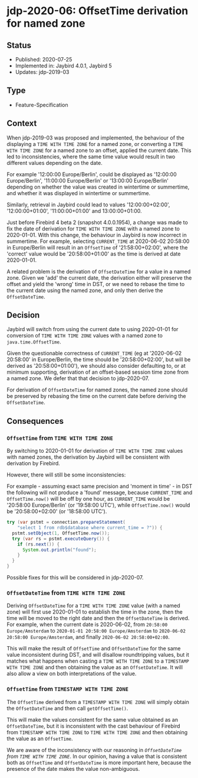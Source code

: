 # jdp-2020-06: OffsetTime derivation for named zone

## Status

- Published: 2020-07-25
- Implemented in: Jaybird 4.0.1, Jaybird 5
- Updates: jdp-2019-03

## Type

- Feature-Specification

## Context

When jdp-2019-03 was proposed and implemented, the behaviour of the displaying
a `TIME WITH TIME ZONE` for a named zone, or converting a `TIME WITH TIME ZONE`
for a named zone to an offset, applied the current date. This led to
inconsistencies, where the same time value would result in two different values
depending on the date.

For example '12:00:00 Europe/Berlin', could be displayed as 
'12:00:00 Europe/Berlin', '11:00:00 Europe/Berlin' or '13:00:00 Europe/Berlin'
depending on whether the value was created in wintertime or summertime, and
whether it was displayed in wintertime or summertime.

Similarly, retrieval in Jaybird could lead to values '12:00:00+02:00', 
'12:00:00+01:00', '11:00:00+01:00' and 13:00:00+01:00.

Just before Firebird 4 beta 2 (snapshot 4.0.0.1954), a change was made to fix
the date of derivation for `TIME WITH TIME ZONE` with a named zone to 2020-01-01.
With this change, the behaviour in Jaybird is now incorrect in summertime. For
example, selecting `CURRENT_TIME` at 2020-06-02 20:58:00 in Europe/Berlin will
result in an `OffsetTime` of '21:58:00+02:00', where the 'correct' value would
be '20:58:00+01:00' as the time is derived at date 2020-01-01.

A related problem is the derivation of `OffsetDateTime` for a value in a named
zone. Given we 'add' the current date, the derivation either will preserve the
offset and yield the 'wrong' time in DST, or we need to rebase the time to
the current date using the named zone, and only then derive the `OffsetDateTime`.

## Decision

Jaybird will switch from using the current date to using 2020-01-01 for
conversion of `TIME WITH TIME ZONE` values with a named zone to
`java.time.OffsetTime`.

Given the questionable correctness of `CURRENT_TIME` (eg at '2020-06-02 20:58:00'
in Europe/Berlin, the time should be '20:58:00+02:00', but will be derived as
'20:58:00+01:00'), we should also consider defaulting to, or at minimum
supporting, derivation of an offset-based session time zone from a named zone.
We defer that that decision to jdp-2020-07.

For derivation of `OffsetDateTime` for named zones, the named zone should be
preserved by rebasing the time on the current date before deriving
the `OffsetDateTime`.

## Consequences

### `OffsetTime` from `TIME WITH TIME ZONE`

By switching to 2020-01-01 for derivation of `TIME WITH TIME ZONE` values with
named zones, the derivation by Jaybird will be consistent with derivation by
Firebird.

However, there will still be some inconsistencies:

For example - assuming exact same precision and 'moment in time' - in DST the
following will not produce a 'found' message, because `CURRENT_TIME` and
`OffsetTime.now()` will be off by one hour, as `CURRENT_TIME` would be
'20:58:00 Europe/Berlin' (or '19:58:00 UTC'), while `OffsetTime.now()` would be
'20:58:00+02:00' (or '18:58:00 UTC').

```java
try (var pstmt = connection.prepareStatement(
    "select 1 from rdb$database where current_time = ?")) {
  pstmt.setObject(1, OffsetTime.now());
  try (var rs = pstmt.executeQuery()) {
    if (rs.next()) {
      System.out.println("found");
    }
  }
}
```

Possible fixes for this will be considered in jdp-2020-07.

### `OffsetDateTime` from `TIME WITH TIME ZONE`

Deriving `OffsetDateTime` for a `TIME WITH TIME ZONE` value (with a named zone)
will first use 2020-01-01 to establish the time in the zone, then the time will
be moved to the right date and then the `OffsetDateTime` is derived. For example,
when the current date is 2020-06-02, from `20:58:00 Europe/Amsterdam` to
`2020-01-01 20:58:00 Europe/Amsterdam` to `2020-06-02 20:58:00 Europe/Amsterdam`,
and finally `2020-06-02 20:58:00+02:00`.

This will make the result of `OffsetTime` and `OffsetDateTime` for the same
value inconsistent during DST, and will disallow roundtripping values, but it
matches what happens when casting a `TIME WITH TIME ZONE` to a `TIMESTAMP WITH
TIME ZONE` and then obtaining the value as an `OffsetDateTime`. It will also
allow a view on both interpretations of the value.

### `OffsetTime` from `TIMESTAMP WITH TIME ZONE`

The `OffsetTime` derived from a `TIMESTAMP WITH TIME ZONE` will simply obtain
the `OffsetDateTime` and then call `getOffsetTime()`.

This will make the values consistent for the same value obtained as an
`OffsetDateTime`, but it is inconsistent with the cast behaviour of Firebird
from `TIMESTAMP WITH TIME ZONE` to `TIME WITH TIME ZONE` and then obtaining the
value as an `OffsetTime`.

We are aware of the inconsistency with our reasoning in _`OffsetDateTime` from
`TIME WITH TIME ZONE`_. In our opinion, having a value that is consistent both
as `OffsetTime` and `OffsetDateTime` is more important here, because the
presence of the date makes the value non-ambiguous.
